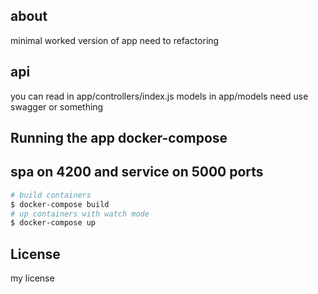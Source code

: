 ## about
minimal worked version of app need to refactoring

## api 
you can read in app/controllers/index.js
models in app/models
need use swagger or something 

## Running the app docker-compose

## spa on 4200 and service on 5000 ports
```bash
# build containers
$ docker-compose build
# up containers with watch mode
$ docker-compose up
```

## License
my license
